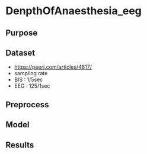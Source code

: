 # DenpthOfAnaesthesia_eeg


## Purpose

## Dataset
* https://peerj.com/articles/4817/
* sampling rate
* BIS : 1/5sec
* EEG : 125/1sec
## Preprocess

## Model

## Results
